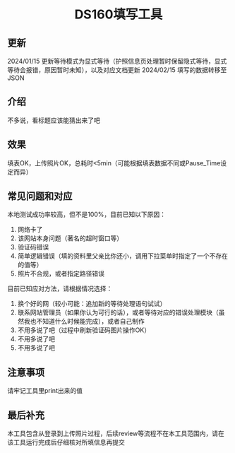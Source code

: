 <h1 align="center">DS160填写工具</h1>

## 更新
2024/01/15 更新等待模式为显式等待（护照信息页处理暂时保留隐式等待，显式等待会报错，原因暂时未知），以及对应文档更新
2024/02/15 填写的数据转移至JSON

## 介绍

不多说，看标题应该能猜出来了吧

## 效果

填表OK，上传照片OK，总耗时<5min（可能根据填表数据不同或Pause_Time设定而异）

## 常见问题和对应

本地测试成功率较高，但不是100%，目前已知以下原因：
1. 网络卡了
2. 该网站本身问题（著名的超时窗口等）
3. 验证码错误
4. 简单逻辑错误（填的资料里父亲比你还小，调用下拉菜单时指定了一个不存在的值等）
5. 照片不合规，或者指定路径错误

目前已知应对方法，请根据情况选择：
1. 换个好的网（较小可能：追加新的等待处理语句试试）
2. 联系网站管理员（如果你认为可行的话），或者等待对应的错误处理模块（虽然我也不知道什么时候能完成），或者自己制作
3. 不用多说了吧（过程中刷新验证码图片操作OK）
4. 不用多说了吧
5. 不用多说了吧

## 注意事项

请牢记工具里print出来的值

## 最后补充

本工具包含从登录到上传照片过程，后续review等流程不在本工具范围内，请在该工具运行完成后仔细核对所填信息再提交